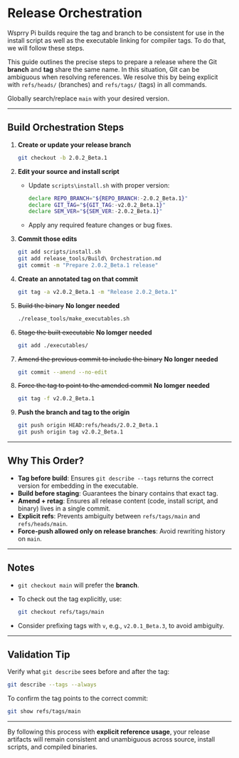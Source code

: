 # Release Orchestration

Wsprry Pi builds require the tag and branch to be consistent for use in the install script as well as the executable linking for compiler tags. To do that, we will follow these steps.

This guide outlines the precise steps to prepare a release where the Git **branch** and **tag** share the same name. In this situation, Git can be ambiguous when resolving references. We resolve this by being explicit with `refs/heads/` (branches) and `refs/tags/` (tags) in all commands.

Globally search/replace `main` with your desired version.

---

## Build Orchestration Steps

1. **Create or update your release branch**

   ```bash
   git checkout -b 2.0.2_Beta.1
   ```

2. **Edit your source and install script**

    * Update `scripts\install.sh` with proper version:
  
        ```bash
        declare REPO_BRANCH="${REPO_BRANCH:-2.0.2_Beta.1}"
        declare GIT_TAG="${GIT_TAG:-v2.0.2_Beta.1}"
        declare SEM_VER="${SEM_VER:-2.0.2_Beta.1}"
        ```

    * Apply any required feature changes or bug fixes.

3. **Commit those edits**

   ```bash
   git add scripts/install.sh
   git add release_tools/Build\ Orchestration.md 
   git commit -m "Prepare 2.0.2_Beta.1 release"
   ```

4. **Create an annotated tag on that commit**

   ```bash
   git tag -a v2.0.2_Beta.1 -m "Release 2.0.2_Beta.1"
   ```

5. ~~Build the binary~~ **No longer needed**

   ```bash
   ./release_tools/make_executables.sh
   ```

6. ~~Stage the built executable~~ **No lomger needed**

   ```bash
   git add ./executables/
   ```

7. ~~Amend the previous commit to include the binary~~ **No longer needed**

   ```bash
   git commit --amend --no-edit
   ```

8. ~~Force the tag to point to the amended commit~~ **No lomger needed**

   ```bash
   git tag -f v2.0.2_Beta.1
   ```

9. **Push the branch and tag to the origin**

   ```bash
   git push origin HEAD:refs/heads/2.0.2_Beta.1
   git push origin tag v2.0.2_Beta.1
   ```

---

## Why This Order?

* **Tag before build**: Ensures `git describe --tags` returns the correct version for embedding in the executable.
* **Build before staging**: Guarantees the binary contains that exact tag.
* **Amend + retag**: Ensures all release content (code, install script, and binary) lives in a single commit.
* **Explicit refs**: Prevents ambiguity between `refs/tags/main` and `refs/heads/main`.
* **Force-push allowed only on release branches**: Avoid rewriting history on `main`.

---

## Notes

* `git checkout main` will prefer the **branch**.

* To check out the tag explicitly, use:

  ```bash
  git checkout refs/tags/main
  ```

* Consider prefixing tags with `v`, e.g., `v2.0.1_Beta.3`, to avoid ambiguity.

---

## Validation Tip

Verify what `git describe` sees before and after the tag:

```bash
git describe --tags --always
```

To confirm the tag points to the correct commit:

```bash
git show refs/tags/main
```

---

By following this process with **explicit reference usage**, your release artifacts will remain consistent and unambiguous across source, install scripts, and compiled binaries.
